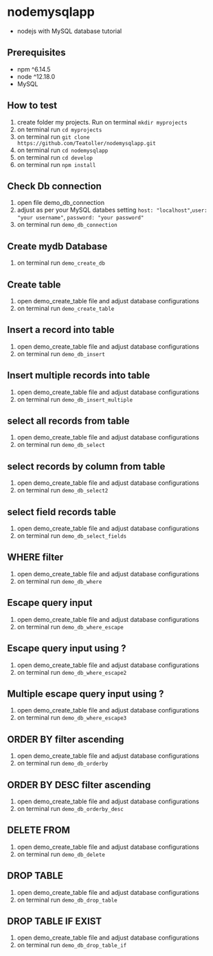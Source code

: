 # nodemysqlapp

- nodejs with MySQL database tutorial

## Prerequisites

- npm ^6.14.5
- node ^12.18.0
- MySQL

## How to test

1. create folder my projects. Run on terminal `mkdir myprojects`
2. on terminal run `cd myprojects`
3. on terminal run `git clone https://github.com/Teatoller/nodemysqlapp.git`
4. on terminal run `cd nodemysqlapp`
5. on terminal run `cd develop`
6. on terminal run `npm install`

## Check Db connection

1. open file demo_db_connection
2. adjust as per your MySQL databes setting `host: "localhost"`,`user: "your username"`, `password: "your password"`
3. on terminal run `demo_db_connection`

## Create mydb Database

1. on terminal run `demo_create_db`

## Create table

1. open demo_create_table file and adjust database configurations
2. on terminal run `demo_create_table`

## Insert a record into table

1. open demo_create_table file and adjust database configurations
2. on terminal run `demo_db_insert`

## Insert multiple records into table

1. open demo_create_table file and adjust database configurations
2. on terminal run `demo_db_insert_multiple`

## select all records from table

1. open demo_create_table file and adjust database configurations
2. on terminal run `demo_db_select`

## select records by column from table

1. open demo_create_table file and adjust database configurations
2. on terminal run `demo_db_select2`

## select field records table

1. open demo_create_table file and adjust database configurations
2. on terminal run `demo_db_select_fields`

## WHERE filter

1. open demo_create_table file and adjust database configurations
2. on terminal run `demo_db_where`

## Escape query input

1. open demo_create_table file and adjust database configurations
2. on terminal run `demo_db_where_escape`

## Escape query input using ?

1. open demo_create_table file and adjust database configurations
2. on terminal run `demo_db_where_escape2`

## Multiple escape query input using ?

1. open demo_create_table file and adjust database configurations
2. on terminal run `demo_db_where_escape3`

## ORDER BY filter ascending

1. open demo_create_table file and adjust database configurations
2. on terminal run `demo_db_orderby`

## ORDER BY DESC filter ascending

1. open demo_create_table file and adjust database configurations
2. on terminal run `demo_db_orderby_desc`

## DELETE FROM

1. open demo_create_table file and adjust database configurations
2. on terminal run `demo_db_delete`

## DROP TABLE

1. open demo_create_table file and adjust database configurations
2. on terminal run `demo_db_drop_table`

## DROP TABLE IF EXIST

1. open demo_create_table file and adjust database configurations
2. on terminal run `demo_db_drop_table_if`
